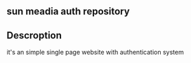 ## sun meadia auth repository
## Descroption
it's an simple single page website with authentication system
